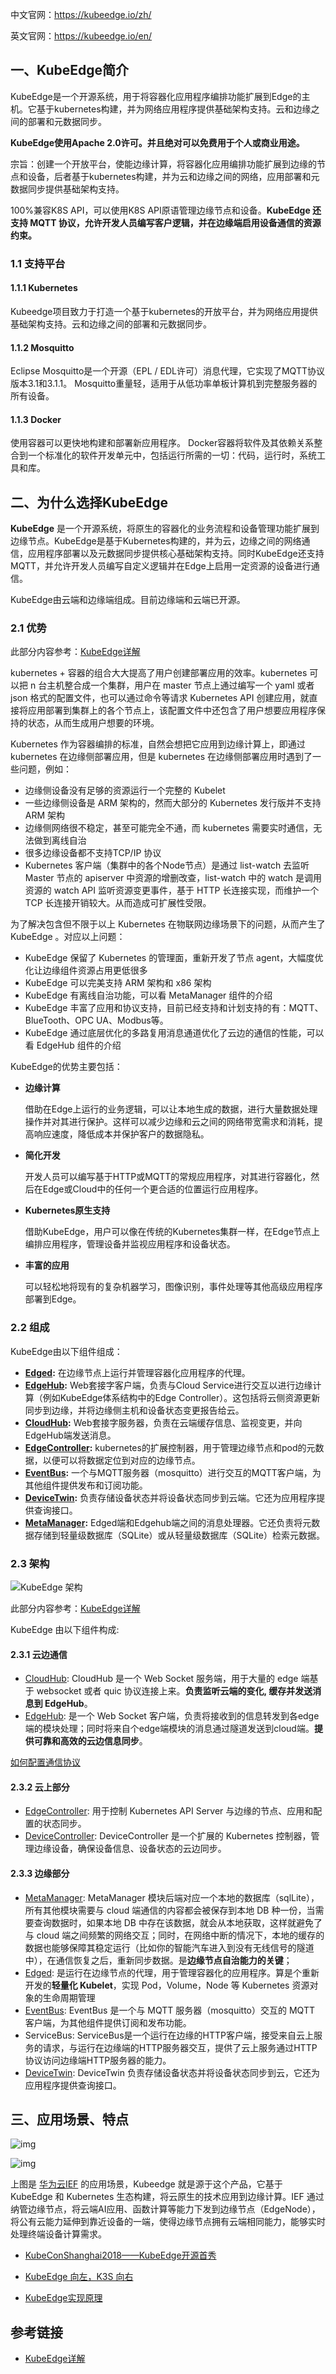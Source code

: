 中文官网：https://kubeedge.io/zh/

英文官网：https://kubeedge.io/en/

## 一、KubeEdge简介

KubeEdge是一个开源系统，用于将容器化应用程序编排功能扩展到Edge的主机。它基于kubernetes构建，并为网络应用程序提供基础架构支持。云和边缘之间的部署和元数据同步。

**KubeEdge使用Apache 2.0许可。并且绝对可以免费用于个人或商业用途。**

宗旨：创建一个开放平台，使能边缘计算，将容器化应用编排功能扩展到边缘的节点和设备，后者基于kubernetes构建，并为云和边缘之间的网络，应用部署和元数据同步提供基础架构支持。

100%兼容K8S API，可以使用K8S API原语管理边缘节点和设备。**KubeEdge 还支持 MQTT 协议，允许开发人员编写客户逻辑，并在边缘端启用设备通信的资源约束。**

### 1.1 支持平台

#### 1.1.1 Kubernetes

Kubeedge项目致力于打造一个基于kubernetes的开放平台，并为网络应用提供基础架构支持。云和边缘之间的部署和元数据同步。

#### 1.1.2 Mosquitto

Eclipse Mosquitto是一个开源（EPL / EDL许可）消息代理，它实现了MQTT协议版本3.1和3.1.1。 Mosquitto重量轻，适用于从低功率单板计算机到完整服务器的所有设备。

#### 1.1.3 Docker

使用容器可以更快地构建和部署新应用程序。 Docker容器将软件及其依赖关系整合到一个标准化的软件开发单元中，包括运行所需的一切：代码，运行时，系统工具和库。

## 二、为什么选择KubeEdge

**KubeEdge**  是一个开源系统，将原生的容器化的业务流程和设备管理功能扩展到边缘节点。KubeEdge是基于Kubernetes构建的，并为云，边缘之间的网络通信，应用程序部署以及元数据同步提供核心基础架构支持。同时KubeEdge还支持MQTT，并允许开发人员编写自定义逻辑并在Edge上启用一定资源的设备进行通信。

KubeEdge由云端和边缘端组成。目前边缘端和云端已开源。

### 2.1 优势

此部分内容参考：[KubeEdge详解](https://www.jianshu.com/p/c6fc46563cb6)

kubernetes + 容器的组合大大提高了用户创建部署应用的效率。kubernetes 可以把 n 台主机整合成一个集群，用户在 master 节点上通过编写一个 yaml 或者 json 格式的配置文件，也可以通过命令等请求 Kubernetes API 创建应用，就直接将应用部署到集群上的各个节点上，该配置文件中还包含了用户想要应用程序保持的状态，从而生成用户想要的环境。

Kubernetes 作为容器编排的标准，自然会想把它应用到边缘计算上，即通过 kubernetes 在边缘侧部署应用，但是 kubernetes 在边缘侧部署应用时遇到了一些问题，例如：

- 边缘侧设备没有足够的资源运行一个完整的 Kubelet
- 一些边缘侧设备是 ARM 架构的，然而大部分的 Kubernetes 发行版并不支持 ARM 架构
- 边缘侧网络很不稳定，甚至可能完全不通，而 kubernetes 需要实时通信，无法做到离线自治
- 很多边缘设备都不支持TCP/IP 协议
- Kubernetes 客户端（集群中的各个Node节点）是通过 list-watch 去监听 Master 节点的 apiserver 中资源的增删改查，list-watch 中的 watch 是调用资源的 watch API 监听资源变更事件，基于 HTTP 长连接实现，而维护一个 TCP 长连接开销较大。从而造成可扩展性受限。

为了解决包含但不限于以上 Kubernetes 在物联网边缘场景下的问题，从而产生了KubeEdge 。对应以上问题：

- KubeEdge 保留了 Kubernetes 的管理面，重新开发了节点 agent，大幅度优化让边缘组件资源占用更低很多
- KubeEdge 可以完美支持 ARM 架构和 x86 架构
- KubeEdge 有离线自治功能，可以看 MetaManager 组件的介绍
- KubeEdge 丰富了应用和协议支持，目前已经支持和计划支持的有：MQTT、BlueTooth、OPC UA、Modbus等。
- KubeEdge 通过底层优化的多路复用消息通道优化了云边的通信的性能，可以看 EdgeHub 组件的介绍

KubeEdge的优势主要包括：

- **边缘计算**

  借助在Edge上运行的业务逻辑，可以让本地生成的数据，进行大量数据处理操作并对其进行保护。这样可以减少边缘和云之间的网络带宽需求和消耗，提高响应速度，降低成本并保护客户的数据隐私。

- **简化开发**

  开发人员可以编写基于HTTP或MQTT的常规应用程序，对其进行容器化，然后在Edge或Cloud中的任何一个更合适的位置运行应用程序。

- **Kubernetes原生支持**

  借助KubeEdge，用户可以像在传统的Kubernetes集群一样，在Edge节点上编排应用程序，管理设备并监视应用程序和设备状态。

- **丰富的应用**

  可以轻松地将现有的复杂机器学习，图像识别，事件处理等其他高级应用程序部署到Edge。

### 2.2 组成

KubeEdge由以下组件组成：

- **[Edged](https://docs.kubeedge.io/zh/docs/architecture/edge/edged):** 在边缘节点上运行并管理容器化应用程序的代理。
- **[EdgeHub](https://docs.kubeedge.io/zh/docs/architecture/edge/edgehub):** Web套接字客户端，负责与Cloud Service进行交互以进行边缘计算（例如KubeEdge体系结构中的Edge Controller）。这包括将云侧资源更新同步到边缘，并将边缘侧主机和设备状态变更报告给云。
- **[CloudHub](https://docs.kubeedge.io/zh/docs/architecture/cloud/cloudhub):** Web套接字服务器，负责在云端缓存信息、监视变更，并向EdgeHub端发送消息。
- **[EdgeController](https://docs.kubeedge.io/zh/docs/architecture/cloud/edge_controller):** kubernetes的扩展控制器，用于管理边缘节点和pod的元数据，以便可以将数据定位到对应的边缘节点。
- **[EventBus](https://docs.kubeedge.io/zh/docs/architecture/edge/eventbus):** 一个与MQTT服务器（mosquitto）进行交互的MQTT客户端，为其他组件提供发布和订阅功能。
- **[DeviceTwin](https://docs.kubeedge.io/zh/docs/architecture/edge/devicetwin):** 负责存储设备状态并将设备状态同步到云端。它还为应用程序提供查询接口。
- **[MetaManager](https://docs.kubeedge.io/zh/docs/architecture/edge/metamanager):** Edged端和Edgehub端之间的消息处理器。它还负责将元数据存储到轻量级数据库（SQLite）或从轻量级数据库（SQLite）检索元数据。

### 2.3 架构

![KubeEdge 架构](https://docs.kubeedge.io/img/kubeedge_arch.png)

此部分内容参考：[KubeEdge详解](https://www.jianshu.com/p/c6fc46563cb6)

KubeEdge 由以下组件构成:

#### 2.3.1 云边通信

- [CloudHub](https://links.jianshu.com/go?to=https%3A%2F%2Fgithub.com%2Fkubeedge%2Fkubeedge%2Fblob%2Fmaster%2Fdocs%2Fmodules%2Fcloud%2Fcloudhub.md): CloudHub 是一个 Web Socket 服务端，用于大量的 edge 端基于 websocket 或者 quic 协议连接上来。**负责监听云端的变化, 缓存并发送消息到 EdgeHub**。
- [EdgeHub](https://links.jianshu.com/go?to=https%3A%2F%2Fgithub.com%2Fkubeedge%2Fkubeedge%2Fblob%2Fmaster%2Fdocs%2Fmodules%2Fedge%2Fedgehub.md): 是一个 Web Socket 客户端，负责将接收到的信息转发到各edge端的模块处理；同时将来自个edge端模块的消息通过隧道发送到cloud端。**提供可靠和高效的云边信息同步**。

[如何配置通信协议](https://links.jianshu.com/go?to=https%3A%2F%2Fgithub.com%2Fkubeedge%2Fkubeedge%2Fblob%2Fmaster%2Fdocs%2Fproposals%2Fquic-design.md%23edgehub-connect-to-cloudhub-through-websocket-protocol)

#### 2.3.2 云上部分

- [EdgeController](https://links.jianshu.com/go?to=https%3A%2F%2Fgithub.com%2Fkubeedge%2Fkubeedge%2Fblob%2Fmaster%2Fdocs%2Fmodules%2Fcloud%2Fcontroller.md): 用于控制 Kubernetes API Server 与边缘的节点、应用和配置的状态同步。
- [DeviceController](https://links.jianshu.com/go?to=https%3A%2F%2Fgithub.com%2Fkubeedge%2Fkubeedge%2Fblob%2Fmaster%2Fdocs%2Fmodules%2Fcloud%2Fdevice_controller.md): DeviceController 是一个扩展的 Kubernetes 控制器，管理边缘设备，确保设备信息、设备状态的云边同步。

#### 2.3.3 边缘部分

- [MetaManager](https://links.jianshu.com/go?to=https%3A%2F%2Fgithub.com%2Fkubeedge%2Fkubeedge%2Fblob%2Fmaster%2Fdocs%2Fmodules%2Fedge%2Fmetamanager.md): MetaManager 模块后端对应一个本地的数据库（sqlLite），所有其他模块需要与 cloud 端通信的内容都会被保存到本地 DB 种一份，当需要查询数据时，如果本地 DB 中存在该数据，就会从本地获取，这样就避免了与 cloud 端之间频繁的网络交互；同时，在网络中断的情况下，本地的缓存的数据也能够保障其稳定运行（比如你的智能汽车进入到没有无线信号的隧道中），在通信恢复之后，重新同步数据。是**边缘节点自治能力的关键**；
- [Edged](https://links.jianshu.com/go?to=https%3A%2F%2Fgithub.com%2Fkubeedge%2Fkubeedge%2Fblob%2Fmaster%2Fdocs%2Fmodules%2Fedge%2Fedged.md): 是运行在边缘节点的代理，用于管理容器化的应用程序。算是个重新开发的**轻量化 Kubelet**，实现 Pod，Volume，Node 等 Kubernetes 资源对象的生命周期管理
- [EventBus](https://links.jianshu.com/go?to=https%3A%2F%2Fgithub.com%2Fkubeedge%2Fkubeedge%2Fblob%2Fmaster%2Fdocs%2Fmodules%2Fedge%2Feventbus.md): EventBus 是一个与 MQTT 服务器（mosquitto）交互的 MQTT 客户端，为其他组件提供订阅和发布功能。
- ServiceBus: ServiceBus是一个运行在边缘的HTTP客户端，接受来自云上服务的请求，与运行在边缘端的HTTP服务器交互，提供了云上服务通过HTTP协议访问边缘端HTTP服务器的能力。
- [DeviceTwin](https://links.jianshu.com/go?to=https%3A%2F%2Fgithub.com%2Fkubeedge%2Fkubeedge%2Fblob%2Fmaster%2Fdocs%2Fmodules%2Fedge%2Fdevicetwin.md): DeviceTwin 负责存储设备状态并将设备状态同步到云，它还为应用程序提供查询接口。

## 三、应用场景、特点

![img](https:////upload-images.jianshu.io/upload_images/20018449-ab7f149ece517fb0.png?imageMogr2/auto-orient/strip|imageView2/2/w/909)



![img](https:////upload-images.jianshu.io/upload_images/20018449-88355e67b8268a4f.png?imageMogr2/auto-orient/strip|imageView2/2/w/1200)


 上图是 [华为云IEF](https://links.jianshu.com/go?to=https%3A%2F%2Fwww.huaweicloud.com%2Fproduct%2Fief.html) 的应用场景，Kubeedge 就是源于这个产品，它基于 KubeEdge 和 Kubernetes 生态构建，将云原生的技术应用到边缘计算。IEF 通过纳管边缘节点，将云端AI应用、函数计算等能力下发到边缘节点（EdgeNode），将公有云能力延伸到靠近设备的一端，使得边缘节点拥有云端相同能力，能够实时处理终端设备计算需求。

- [KubeConShanghai2018——KubeEdge开源首秀](https://links.jianshu.com/go?to=https%3A%2F%2Fzhuanlan.zhihu.com%2Fp%2F75334170)
- [KubeEdge 向左，K3S 向右](https://links.jianshu.com/go?to=https%3A%2F%2Fzhuanlan.zhihu.com%2Fp%2F61940924)

- [KubeEdge实现原理](https://links.jianshu.com/go?to=http%3A%2F%2Fljchen.net%2F2019%2F07%2F21%2Fkubeedge%E5%AE%9E%E7%8E%B0%E5%8E%9F%E7%90%86%2F)

## 参考链接

- [KubeEdge详解](https://www.jianshu.com/p/c6fc46563cb6)